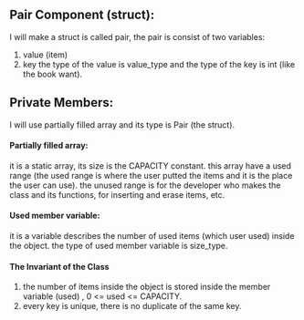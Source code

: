 ## Pair Component (struct):
I will make a struct is called pair, the pair is consist of two variables:
1) value (item)
2) key
the type of the value is value_type and the type of the key is int (like the book want).

## Private Members:

I will use partially filled array and its type is Pair (the struct).
#### Partially filled array:

it is a static array, its size is the CAPACITY constant.
this array have a used range (the used range is where the user putted the items and it is the place the user can use). 
the unused range is for the developer who makes the class and its functions, for inserting and erase items, etc.

#### Used member variable:

it is a variable describes the number of used items (which user used) inside the object.
the type of used member variable is size_type.
#### The Invariant of the Class
1) the number of items inside the object is stored inside the member variable (used)
	, 0 <= used <= CAPACITY.
2) every key is unique, there is no duplicate of the same key.